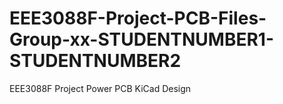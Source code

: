 # EEE3088F-Project-PCB-Files-Group-xx-STUDENTNUMBER1-STUDENTNUMBER2
EEE3088F Project Power PCB KiCad Design
